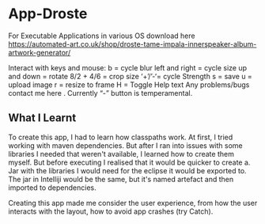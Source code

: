# App-Droste
For Executable Applications in various OS download here
https://automated-art.co.uk/shop/droste-tame-impala-innerspeaker-album-artwork-generator/

Interact with keys and mouse:
b = cycle blur
left and right = cycle size
up and down = rotate
8/2 + 4/6 = crop size
‘+’/’-‘= cycle Strength
s = save
u = upload image
r = resize to frame
H = Toggle Help text
Any problems/bugs contact me here . Currently “-” button is temperamental.

## What I Learnt

To create this app, I had to learn how classpaths work. At first, I tried working with maven dependencies.
But after I ran into issues with some libraries I needed that weren't available, I learned how to create them myself. But before executing I realised that it would be quicker to create a. Jar with the libraries I would need for the eclipse it would be exported to. The jar in Intelliji would be the same, but it's named artefact and then imported to dependencies. 

Creating this app made me consider the user experience, from how the user interacts with the layout, how to avoid app crashes (try Catch).

